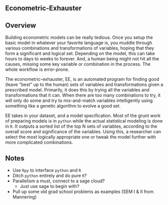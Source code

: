 Econometric-Exhauster
---

## Overview

Building econometric models can be really tedious.  Once you setup the basic model in whatever your favorite language is, you muddle through various combinations and transformations of variables, hoping that they form a significant and logical set.  Depending on the model, this can take hours to days to weeks to forever.  And, a human being might not hit all the causes, missing some key variable or combination in the process.  The whole workflow is error-prone.

The econometric-exhauster, EE, is an automated program for finding good (leave "best" up to the human) sets of variables and transformations given a prescribed model.  Primarily, it does this by trying all the variables and transformations that it can.  When there are too many combinations to try, it will only do some and try to mix-and-match variables intelligently using something like a genetic algorithm to evolve a good set.

EE takes in your dataset, and a model specification.  Most of the grunt work of preparing models is in `python` while the actual statistical modeling is done in `R`.  It outputs a sorted list of the top N sets of variables, according to the overall score and significance of the variables.  Using this, a researcher can select the most logically appropriate one or tweak the model further with more complicated combinations.

## Notes

* Use `Rpy` to interface `python` and `R`
* Ditch `python` entirely and do pure `R`?
* Parallelism a must, connect to a sage cloud?
    * Just use sage to begin with?
* Pull up some old grad school problems as examples (SEM I & II from Mannering)
